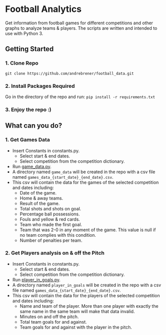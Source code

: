 # Football Analytics

Get information from football games for different competitions and other graphs to analyze teams & players. The scripts are written and intended to use with Python 3.

## Getting Started

### 1. Clone Repo

`git clone https://github.com/andrebrener/football_data.git`

### 2. Install Packages Required

Go in the directory of the repo and run:
```pip install -r requirements.txt```

### 3. Enjoy the repo :)

## What can you do?

### 1. Get Games Data
- Insert Constants in constants.py.
  - Select start & end dates.
  - Select competition from the competition dictionary.
- Run [game_data.py](https://github.com/andrebrener/football_data/blob/master/game_data.py).
- A directory named `game_data` will be created in the repo with a csv file named `games_data_{start_date}_{end_date}.csv`.
- This csv will contain the data for the games of the selected competition and dates including:
  - Date of the game.
  - Home & away teams.
  - Result of the game.
  - Total shots and shots on goal.
  - Percentage ball possessions.
  - Fouls and yellow & red cards.
  - Team who made the first goal.
  - Team that was 2-0 in any moment of the game. This value is null if no team complies with this condition.
  - Number of penalties per team.
  
### 2. Get Players analysis on & off the Pitch
- Insert Constants in constants.py.
  - Select start & end dates.
  - Select competition from the competition dictionary.
- Run [player_in_goals.py](https://github.com/andrebrener/football_data/blob/master/player_in_goals.py).
- A directory named `player_in_goals` will be created in the repo with a csv file named `games_data_{start_date}_{end_date}.csv`.
- This csv will contain the data for the players of the selected competition and dates including:
  - Name and team of the player. More than one player with exactly the same name in the same team will make that data invalid.
  - Minutes on and off the pitch.
  - Total team goals for and against.
  - Team goals for and against with the player in the pitch.
